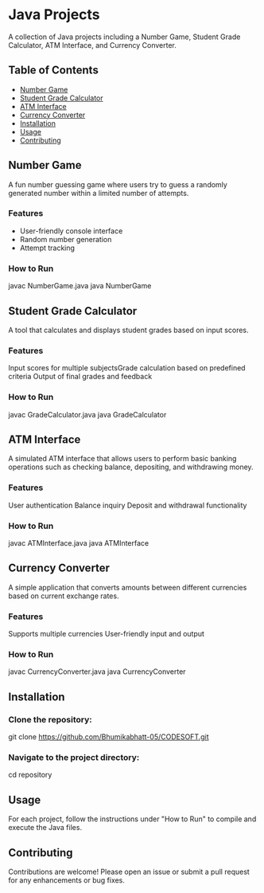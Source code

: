 # Java Projects

A collection of Java projects including a Number Game, Student Grade Calculator, ATM Interface, and Currency Converter.

## Table of Contents

- [Number Game](#number-game)
- [Student Grade Calculator](#student-grade-calculator)
- [ATM Interface](#atm-interface)
- [Currency Converter](#currency-converter)
- [Installation](#installation)
- [Usage](#usage)
- [Contributing](#contributing)


## Number Game

A fun number guessing game where users try to guess a randomly generated number within a limited number of attempts.

### Features
- User-friendly console interface
- Random number generation
- Attempt tracking

### How to Run

javac NumberGame.java
java NumberGame


## Student Grade Calculator

A tool that calculates and displays student grades based on input scores.

### Features
Input scores for multiple subjectsGrade calculation based on predefined criteria
Output of final grades and feedback

### How to Run
javac GradeCalculator.java
java GradeCalculator


## ATM Interface
A simulated ATM interface that allows users to perform basic banking operations such as checking balance, depositing, and withdrawing money.

### Features
User authentication
Balance inquiry 
Deposit and withdrawal functionality

### How to Run
javac ATMInterface.java
java ATMInterface


## Currency Converter
A simple application that converts amounts between different currencies based on current exchange rates.

### Features
Supports multiple currencies
User-friendly input and output

### How to Run
javac CurrencyConverter.java
java CurrencyConverter

## Installation

### Clone the repository:
git clone
https://github.com/Bhumikabhatt-05/CODESOFT.git 

### Navigate to the project directory:
cd repository

## Usage
For each project, follow the instructions under "How to Run" to compile and execute the Java files.

## Contributing
Contributions are welcome! Please open an issue or submit a pull request for any enhancements or bug fixes.